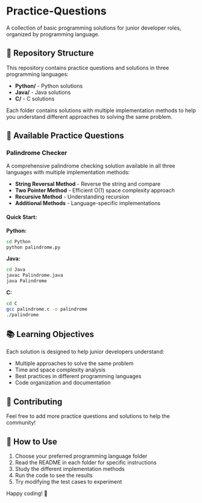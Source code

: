 # Practice-Questions

A collection of basic programming solutions for junior developer roles, organized by programming language.

## 📁 Repository Structure

This repository contains practice questions and solutions in three programming languages:

- **Python/** - Python solutions
- **Java/** - Java solutions  
- **C/** - C solutions

Each folder contains solutions with multiple implementation methods to help you understand different approaches to solving the same problem.

## 🎯 Available Practice Questions

### Palindrome Checker

A comprehensive palindrome checking solution available in all three languages with multiple implementation methods:

- **String Reversal Method** - Reverse the string and compare
- **Two Pointer Method** - Efficient O(1) space complexity approach
- **Recursive Method** - Understanding recursion
- **Additional Methods** - Language-specific implementations

#### Quick Start:

**Python:**
```bash
cd Python
python palindrome.py
```

**Java:**
```bash
cd Java
javac Palindrome.java
java Palindrome
```

**C:**
```bash
cd C
gcc palindrome.c -o palindrome
./palindrome
```

## 📚 Learning Objectives

Each solution is designed to help junior developers understand:
- Multiple approaches to solve the same problem
- Time and space complexity analysis
- Best practices in different programming languages
- Code organization and documentation

## 🤝 Contributing

Feel free to add more practice questions and solutions to help the community!

## 📖 How to Use

1. Choose your preferred programming language folder
2. Read the README in each folder for specific instructions
3. Study the different implementation methods
4. Run the code to see the results
5. Try modifying the test cases to experiment

Happy coding! 🚀